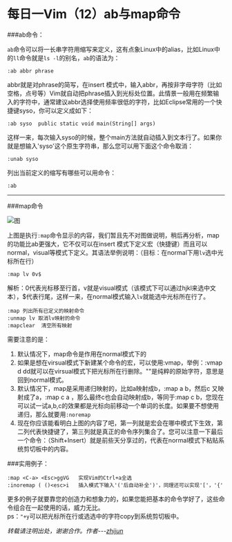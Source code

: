 每日一Vim（12）ab与map命令
=============
###ab命令：  

`ab`命令可以将一长串字符用缩写来定义，这有点象Linux中的alias，比如Linux中的`ll`命令就是`ls -l`的别名，`ab`的语法为： 

    :ab abbr phrase

abbr就是对phrase的简写，在insert 模式中，输入abbr，再按非字母字符（比如空格，点号等）Vim就自动把phrase插入到光标处位置。此情景一般用在频繁输入的字符中，通常建议abbr选择使用频率很低的字符，比如Eclipse常用的一个快捷键syso，你可以定义成如下：  

    :ab syso  public static void main(String[] args) 

这样一来，每次输入syso的时候，整个main方法就自动插入到文本行了。如果你就是想输入'syso'这个原生字符串，那么您可以用下面这个命令取消：  

    :unab syso

列出当前定义的缩写有哪些可以用命令：  

    :ab
****
###map命令  

![图](https://github.com/lzjun567/note/blob/master/resource/image/map.png?raw=true)

上图是执行`:map`命令显示的内容，我们暂且先不对图做说明，稍后再分析，map的功能比ab更强大，它不仅可以在insert 模式下定义宏（快捷键）而且可以normal，visual等模式下定义。其语法举例说明：（目标：在normal下用`lv`选中光标所在行）  

    :map lv 0v$ 

解析：0代表光标移至行首，v就是visual模式（该模式下可以通过hjkl来选中文本），$代表行尾，这样一来，在normal模式输入`lv`就能选中光标所在行了。  

    :map 列出所有已定义的映射命令
    :unmap lv 取消lv映射的命令
    :mapclear  清空所有映射

需要注意的是：  

1. 默认情况下，map命令是作用在normal模式下的
2. 如果是想在virsual模式下新建某个命令的宏，可以使用:vmap，举例：:vmap d <esc>dd就可以在virsual模式下把光标所在行删除。\"<esc>"是纯粹的原始字符，意思是回到normal模式。
3. 默认情况下，map是采用递归映射的，比如a映射成b，:map a b，然后c 又映射成了a，:map c a ，那么最终c也会自动映射成b，等同于:map c b，您现在可以试一试a,b,c的效果都是光标向前移动一个单词的长度。如果要不想使用递归，那么就要用`:noremap`
4. 现在你应该能看明白上图的内容了吧，第一列就是宏会在哪中模式下生效，第二列代表快捷键了，第三列就是真正的命令序列集合了。您可以注意一下最后一个命令：<S-Insert>（Shift+Insert）就是前些天分享过的，代表在normal模式下粘贴系统剪切板中的内容。

###实用例子：

    :map <C-a> <Esc>ggVG   实现Vim的Ctrl+a全选 
    :inoremap ( ()<esc>i   插入模式下输入'('后自动补全')'，同理还可以实现'['，'{'
更多的例子就要靠您的创造力和想象力的，如果您能把基本的命令学好了，这些命令组合在一起使用的话，威力无比。  
ps：`"+y`可以把光标所在行或选选中的字符copy到系统剪切板中。  

*转载请注明出处，谢谢合作。作者---[zhijun](http://weibo.com/527355345)*
